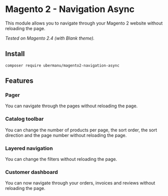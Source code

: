 # Magento 2 - Navigation Async

This module allows you to navigate through your Magento 2 website without reloading the page.

_Tested on Magento 2.4 (with Blank theme)._

## Install

    composer require ubermanu/magento2-navigation-async

## Features

### Pager

You can navigate through the pages without reloading the page.

### Catalog toolbar

You can change the number of products per page, the sort order, the sort direction and the page number without reloading the page.

### Layered navigation

You can change the filters without reloading the page.

### Customer dashboard

You can now navigate through your orders, invoices and reviews without reloading the page.
